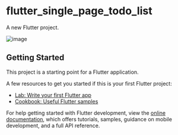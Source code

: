 # flutter_single_page_todo_list

A new Flutter project.

![image](https://github.com/user-attachments/assets/6af13018-32c9-4728-be51-4764e8bb6e24)


## Getting Started

This project is a starting point for a Flutter application.

A few resources to get you started if this is your first Flutter project:

- [Lab: Write your first Flutter app](https://docs.flutter.dev/get-started/codelab)
- [Cookbook: Useful Flutter samples](https://docs.flutter.dev/cookbook)

For help getting started with Flutter development, view the
[online documentation](https://docs.flutter.dev/), which offers tutorials,
samples, guidance on mobile development, and a full API reference.


